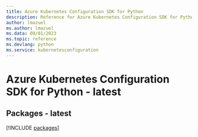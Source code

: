 ```yaml
---
title: Azure Kubernetes Configuration SDK for Python
description: Reference for Azure Kubernetes Configuration SDK for Python
author: lmazuel
ms.author: lmazuel
ms.data: 09/01/2023
ms.topic: reference
ms.devlang: python
ms.service: kubernetesconfiguration
---
```

# Azure Kubernetes Configuration SDK for Python - latest
## Packages - latest
[!INCLUDE [packages](kubernetes-configuration-index.md)]